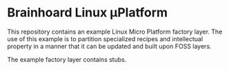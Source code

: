 # Brainhoard Linux µPlatform

This repository contains an example Linux Micro Platform factory layer. The use
of this example is to partition specialized recipes and intellectual property in
a manner that it can be updated and built upon FOSS layers.

The example factory layer contains stubs.
